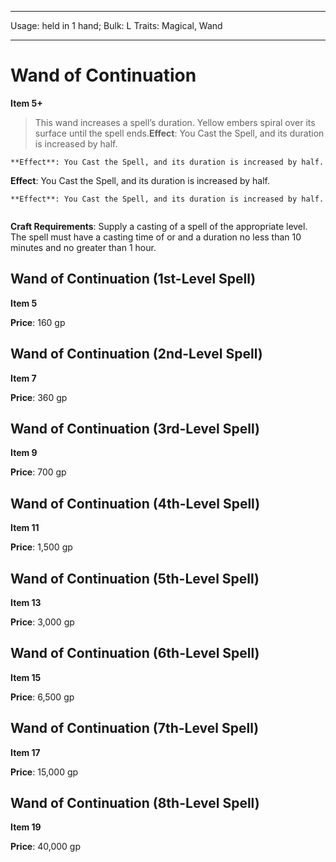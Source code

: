 
---
Usage: held in 1 hand;
Bulk: L
Traits: Magical, Wand

---

# Wand of Continuation

**Item 5+**

> This wand increases a spell’s duration. Yellow embers spiral over its surface until the spell ends.**Effect**: You Cast the Spell, and its duration is increased by half.

```
**Effect**: You Cast the Spell, and its duration is increased by half.

```
**Effect**: You Cast the Spell, and its duration is increased by half.

```
**Effect**: You Cast the Spell, and its duration is increased by half.

```

```

```

**Craft Requirements**: Supply a casting of a spell of the appropriate level. The spell must have a casting time of
or
and a duration no less than 10 minutes and no greater than 1 hour.

## Wand of Continuation (1st-Level Spell)

**Item 5**

**Price**: 160 gp

## Wand of Continuation (2nd-Level Spell)

**Item 7**

**Price**: 360 gp

## Wand of Continuation (3rd-Level Spell)

**Item 9**

**Price**: 700 gp

## Wand of Continuation (4th-Level Spell)

**Item 11**

**Price**: 1,500 gp

## Wand of Continuation (5th-Level Spell)

**Item 13**

**Price**: 3,000 gp

## Wand of Continuation (6th-Level Spell)

**Item 15**

**Price**: 6,500 gp

## Wand of Continuation (7th-Level Spell)

**Item 17**

**Price**: 15,000 gp

## Wand of Continuation (8th-Level Spell)

**Item 19**

**Price**: 40,000 gp

